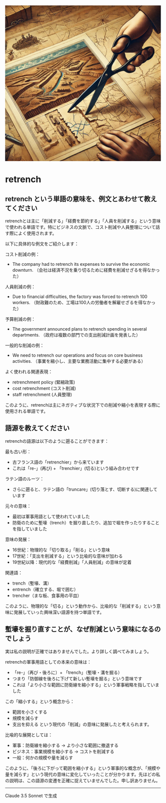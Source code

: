 ![retrench](./imgs/retrench.webp)

# retrench

## retrench という単語の意味を、例文とあわせて教えてください

retrenchとは主に「削減する」「経費を節約する」「人員を削減する」という意味で使われる単語です。特にビジネスの文脈で、コスト削減や人員整理について話す際によく使用されます。

以下に具体的な例文をご紹介します：

コスト削減の例：

 * The company had to retrench its expenses to survive the economic downturn. （会社は経済不況を乗り切るために経費を削減せざるを得なかった）

人員削減の例：

 * Due to financial difficulties, the factory was forced to retrench 100 workers. （財政難のため、工場は100人の労働者を解雇せざるを得なかった）

予算削減の例：

 * The government announced plans to retrench spending in several departments. （政府は複数の部門での支出削減計画を発表した）

一般的な削減の例：

 * We need to retrench our operations and focus on core business activities. （事業を縮小し、主要な業務活動に集中する必要がある）

よく使われる関連表現：

 * retrenchment policy (緊縮政策)
 * cost retrenchment (コスト削減)
 * staff retrenchment (人員整理)

このように、retrenchは主にネガティブな状況下での削減や縮小を表現する際に使用される単語です。

## 語源を教えてください

retrenchの語源は以下のように遡ることができます：

最も古い形：

 * 古フランス語の「retrenchier」から来ています
 * これは「re-」(再び) + 「trenchier」(切る)という組み合わせです

ラテン語のルーツ：

 * さらに遡ると、ラテン語の「truncare」(切り落とす、切断する)に関連しています

元々の意味：

 * 最初は軍事用語として使われていました
 * 防衛のために塹壕（trench）を掘り直したり、追加で堀を作ったりすることを指していました

意味の発展：

 * 16世紀：物理的な「切り取る」「削る」という意味
 * 17世紀：「支出を削減する」という比喩的な意味が加わる
 * 19世紀以降：現代的な「経費削減」「人員削減」の意味が定着

関連語：

 * trench（塹壕、溝）
 * entrench（確立する、堀で囲む）
 * trencher（まな板、食事用の平皿）

このように、物理的な「切る」という動作から、比喩的な「削減する」という意味に発展していった興味深い語源を持つ単語です。

## 塹壕を掘り直すことが、なぜ削減という意味になるのでしょう

実は私の説明が正確ではありませんでした。より詳しく調べてみましょう。

retrenchの軍事用語としての本来の意味は：

 * 「re-」（再び・後ろに）+ 「trench」（塹壕・溝を掘る）
 * つまり「防御線を後ろに下げて新しい塹壕を掘る」という意味です
 * これは「より小さな範囲に防衛線を縮小する」という軍事戦略を指していました

この「縮小する」という概念から：

 * 範囲を小さくする
 * 規模を減らす
 * 支出を抑える という現代の「削減」の意味に発展したと考えられます。

比喩的な展開としては：

 * 軍事：防衛線を縮小する → より小さな範囲に撤退する
 * ビジネス：事業規模を縮小する → コストを削減する
 * 一般：何かの規模や量を減らす

このように、「後ろに下がって範囲を縮小する」という軍事的な概念が、「規模や量を減らす」という現代の意味に変化していったことが分かります。先ほどの私の説明は、この語源の変遷を正確に捉えていませんでした。申し訳ありません。

---
Claude 3.5 Sonnet で生成
